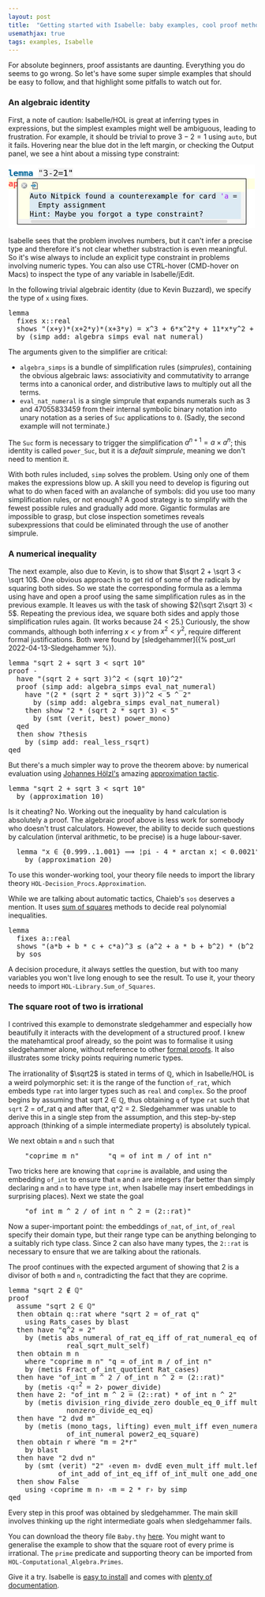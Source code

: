 ```yaml
---
layout: post
title:  "Getting started with Isabelle: baby examples, cool proof methods"
usemathjax: true 
tags: examples, Isabelle
---
```


For absolute beginners, proof assistants are daunting. Everything you do seems to go wrong. So let's have some super simple examples that should be easy to follow, and that highlight some pitfalls to watch out for.

### An algebraic identity

First, a note of caution: Isabelle/HOL is great at inferring types in expressions, but the simplest examples might well be ambiguous, leading to frustration.
For example, it should be trivial to prove $3-2=1$ using `auto`, but it fails. Hovering near the blue dot in the left margin, or checking the Output panel, we see a hint about a missing type constraint:

<img src="/images/3minus2.png" alt="trying and failing to prove 3-2=1" width="500"/>

Isabelle sees that the problem involves numbers, but it can't infer a precise type and therefore it's not clear whether substraction is even meaningful. So it's wise always to include an explicit type constraint in problems involving numeric types.
You can also use CTRL-hover (CMD-hover on Macs) to inspect the type of any variable in Isabelle/jEdit.

In the following trivial algebraic identity (due to Kevin Buzzard), we specify the type of `x` using <span class="keyword2 keyword">fixes</span>.

<pre class="source">
<span class="keyword1 command">lemma</span><span>
  </span><span class="keyword2 keyword">fixes</span> <span class="free">x</span><span class="main">::</span><span class="quoted">real</span><span>
  </span><span class="keyword2 keyword">shows</span> <span class="quoted quoted"><span>"</span><span class="main">(</span><span class="free">x</span><span class="main">+</span><span class="free">y</span><span class="main">)</span><span class="main">*</span><span class="main">(</span><span class="free">x</span><span class="main">+</span><span class="numeral">2</span><span class="main">*</span><span class="free">y</span><span class="main">)</span><span class="main">*</span><span class="main">(</span><span class="free">x</span><span class="main">+</span><span class="numeral">3</span><span class="main">*</span><span class="free">y</span><span class="main">)</span> <span class="main">=</span> <span class="free">x</span><span class="main">^</span><span class="numeral">3</span> <span class="main">+</span> <span class="numeral">6</span><span class="main">*</span><span class="free">x</span><span class="main">^</span><span class="numeral">2</span><span class="main">*</span><span class="free">y</span> <span class="main">+</span> <span class="numeral">11</span><span class="main">*</span><span class="free">x</span><span class="main">*</span><span class="free">y</span><span class="main">^</span><span class="numeral">2</span> <span class="main">+</span> <span class="numeral">6</span><span class="main">*</span><span class="free">y</span><span class="main">^</span><span class="numeral">3</span><span>"</span></span><span>
  </span><span class="keyword1 command">by</span> <span class="main">(</span><span class="operator">simp</span> <span class="quasi_keyword">add</span><span class="main main">:</span> <span class="dynamic dynamic">algebra_simps</span> eval_nat_numeral<span class="main">)</span>
</pre>

The arguments given to the simplifier are critical:

* `algebra_simps` is a bundle of simplification rules (*simprules*), containing the obvious algebraic laws: associativity and commutativity to arrange terms into a canonical order, and distributive laws to multiply out all the terms.
* `eval_nat_numeral` is a single simprule that expands numerals such as 3 and 47055833459 from their internal symbolic binary notation into unary notation as a series of `Suc` applications to `0`. (Sadly, the second example will not terminate.) 

The `Suc` form is necessary to trigger the simplification $a^{n+1}=a\times a^n$; this identity is called `power_Suc`, but it is a *default simprule*, meaning we don't need to mention it.

With both rules included, `simp` solves the problem. Using only one of them makes the expressions blow up. A skill you need to develop is figuring out what to do when faced with an avalanche of symbols: did you use too many simplification rules, or not enough?
A good strategy is to simplify with the fewest possible rules and gradually add more.
Gigantic formulas are impossible to grasp, but close inspection sometimes reveals subexpressions that could be eliminated through the use of another simprule.

### A numerical inequality

The next example, also due to Kevin, is to show that $\sqrt 2 + \sqrt 3 < \sqrt 10$.
One obvious approach is to get rid of some of the radicals by squaring both sides.
So we state the corresponding formula as a lemma using <span class="keyword2 keyword">have</span>  and open a <span class="keyword2 keyword">proof</span> using the same simplification rules as in the previous example. It leaves us with the task of showing $2(\sqrt 2\sqrt 3) < 5$. Repeating the previous idea, we square both sides and apply those simplification rules again. (It works because $24<25$.)
Curiously, the <span class="keyword2 keyword">show</span> commands, although both inferring $x<y$ from $x^2<y^2$,  require different formal justifications. Both were found by [sledgehammer]({% post_url 2022-04-13-Sledgehammer %}).

<pre class="source">
<span class="keyword1 command">lemma</span> <span class="quoted quoted"><span>"</span>sqrt <span class="numeral">2</span> <span class="main">+</span> sqrt <span class="numeral">3</span> <span class="main">&lt;</span> sqrt <span class="numeral">10</span><span>"</span></span><span>
</span><span class="keyword1 command">proof</span> <span class="operator">-</span><span>
  </span><span class="keyword1 command">have</span> <span class="quoted quoted"><span>"</span><span class="main">(</span>sqrt <span class="numeral">2</span> <span class="main">+</span> sqrt <span class="numeral">3</span><span class="main">)</span><span class="main">^</span><span class="numeral">2</span> <span class="main">&lt;</span> <span class="main">(</span>sqrt <span class="numeral">10</span><span class="main">)</span><span class="main">^</span><span class="numeral">2</span><span>"</span></span><span>
  </span><span class="keyword1 command">proof</span> <span class="main">(</span><span class="operator">simp</span> <span class="quasi_keyword">add</span><span class="main main">:</span> <span class="dynamic dynamic">algebra_simps</span> eval_nat_numeral<span class="main">)</span><span>
    </span><span class="keyword1 command">have</span> <span class="quoted quoted"><span>"</span><span class="main">(</span><span class="numeral">2</span> <span class="main">*</span> <span class="main">(</span>sqrt <span class="numeral">2</span> <span class="main">*</span> sqrt <span class="numeral">3</span><span class="main">)</span><span class="main">)</span><span class="main">^</span><span class="numeral">2</span> <span class="main">&lt;</span> <span class="numeral">5</span> <span class="main">^</span> <span class="numeral">2</span><span>"</span></span><span>
      </span><span class="keyword1 command">by</span> <span class="main">(</span><span class="operator">simp</span> <span class="quasi_keyword">add</span><span class="main main">:</span> <span class="dynamic dynamic">algebra_simps</span> eval_nat_numeral<span class="main">)</span><span>
    </span><span class="keyword1 command">then</span> <span class="keyword3 command">show</span> <span class="quoted quoted"><span>"</span><span class="numeral">2</span> <span class="main">*</span> <span class="main">(</span>sqrt <span class="numeral">2</span> <span class="main">*</span> sqrt <span class="numeral">3</span><span class="main">)</span> <span class="main">&lt;</span> <span class="numeral">5</span><span>"</span></span><span>
      </span><span class="keyword1 command">by</span> <span class="main">(</span><span class="operator">smt</span> <span class="main main">(</span>verit<span class="main main">,</span> best<span class="main main">)</span> power_mono<span class="main">)</span><span>
  </span><span class="keyword1 command">qed</span><span>
  </span><span class="keyword1 command">then</span> <span class="keyword3 command">show</span> <span class="var quoted var">?thesis</span><span>
    </span><span class="keyword1 command">by</span> <span class="main">(</span><span class="operator">simp</span> <span class="quasi_keyword">add</span><span class="main main">:</span> real_less_rsqrt<span class="main">)</span><span>
</span><span class="keyword1 command">qed</span>
</pre>

But there's a much simpler way to prove the theorem above: by numerical evaluation using [Johannes Hölzl's](https://home.in.tum.de//~hoelzl/) amazing [approximation tactic](https://www.researchgate.net/publication/238740304_Proving_Inequalities_over_Reals_with_Computation_in_IsabelleHOL).

<pre class="source">
<span class="keyword1 command">lemma</span> <span class="quoted quoted"><span>"</span>sqrt <span class="numeral">2</span> <span class="main">+</span> sqrt <span class="numeral">3</span> <span class="main">&lt;</span> sqrt <span class="numeral">10</span><span>"</span></span>
  <span class="keyword1 command">by</span> <span class="main">(</span><span class="operator">approximation 10</span><span class="main">)</span>
</pre>

Is it cheating? No. Working out the inequality by hand calculation is absolutely a proof. The algebraic proof above is less work for somebody who doesn't trust calculators. However, the ability to decide such questions by calculation (interval arithmetic, to be precise) is a huge labour-saver.


<pre class="source">
  <span class="keyword1 command">lemma</span> <span class="quoted quoted"><span>"</span><span class="free">x</span> <span class="main">∈</span> <span class="main">{</span><span class="numeral">0.999</span><span class="main">..</span><span class="numeral">1.001</span><span class="main">}</span> <span class="main">⟹</span> <span class="main">¦</span>pi <span class="main">-</span> <span class="numeral">4</span> <span class="main">*</span> arctan <span class="free">x</span><span class="main">¦</span> <span class="main">&lt;</span> <span class="numeral">0.0021</span><span>"</span></span>
    <span class="keyword1 command">by</span> <span class="main">(</span><a class="entity_ref"><span class="operator">approximation 20<span class="main">)</span></span></a>
</pre>

To use this wonder-working tool, your theory file needs to import the library theory `HOL-Decision_Procs.Approximation`.



While we are talking about automatic tactics, Chaieb's `sos` deserves a mention. It uses [sum of squares](https://mediatum.ub.tum.de/doc/649541/649541.pdf) methods to decide real polynomial inequalities.


<pre class="source">
<span class="keyword1 command">lemma</span><span>
  </span><span class="keyword2 keyword">fixes</span> <span class="free">a</span><span class="main">::</span><span class="quoted">real</span><span>
  </span><span class="keyword2 keyword">shows</span> <span class="quoted quoted"><span>"</span><span class="main">(</span><span class="free">a</span><span class="main">*</span><span class="free">b</span> <span class="main">+</span> <span class="free">b</span> <span class="main">*</span> <span class="free">c</span> <span class="main">+</span> <span class="free">c</span><span class="main">*</span><span class="free">a</span><span class="main">)</span><span class="main">^</span><span class="numeral">3</span> <span class="main">≤</span> <span class="main">(</span><span class="free">a</span><span class="main">^</span><span class="numeral">2</span> <span class="main">+</span> <span class="free">a</span> <span class="main">*</span> <span class="free">b</span> <span class="main">+</span> <span class="free">b</span><span class="main">^</span><span class="numeral">2</span><span class="main">)</span> <span class="main">*</span> <span class="main">(</span><span class="free">b</span><span class="main">^</span><span class="numeral">2</span> <span class="main">+</span> <span class="free">b</span> <span class="main">*</span> <span class="free">c</span> <span class="main">+</span> <span class="free">c</span><span class="main">^</span><span class="numeral">2</span><span class="main">)</span> <span class="main">*</span> <span class="main">(</span><span class="free">c</span><span class="main">^</span><span class="numeral">2</span> <span class="main">+</span> <span class="free">c</span><span class="main">*</span><span class="free">a</span> <span class="main">+</span> <span class="free">a</span><span class="main">^</span><span class="numeral">2</span><span class="main">)</span><span>"</span></span><span>
  </span><span class="keyword1 command">by</span> <span class="operator">sos</span>
</pre>

A decision procedure, it always settles the question, but with too many variables you won't live long enough to see the result. To use it, your theory needs to import `HOL-Library.Sum_of_Squares`.


### The square root of two is irrational

I contrived this example to demonstrate sledgehammer and especially how beautifully it interacts with the development of a structured proof. I knew the matehamtical proof already, so the point was to formalise it using sledgehammer alone, without reference to other [formal proofs](http://www.cs.ru.nl/~freek/comparison/comparison.pdf).
It also illustrates some tricky points requiring numeric types.

The irrationality of $\sqrt2$ is stated in terms of $\mathbb Q$, which in Isabelle/HOL is a weird polymorphic set: it is the range of the function `of_rat`, which embeds type `rat` into larger types such as `real` and `complex`.
So the proof begins by assuming that 
sqrt <span class="numeral">2</span> <span class="main">∈</span> <span class="main">ℚ</span>,
thus obtaining `q` of type `rat` such that 
`sqrt` <span class="numeral">2</span> <span class="main">=</span> of_rat <span class="skolem">q</span> and after that, 
<span class="skolem">q</span><span class="main">^</span><span class="numeral">2</span> <span class="main">=</span> <span class="numeral">2</span>.
Sledgehammer was unable to derive this in a single step from the assumption, and this step-by-step approach (thinking of a simple intermediate property) is absolutely typical.

We next obtain `m` and `n` such that 
<pre class="source">
    <span class="quoted quoted"><span>"</span>coprime <span class="skolem">m</span> <span class="skolem">n</span><span>"</span></span>       <span class="quoted quoted"><span>"</span><span class="skolem">q</span> <span class="main">=</span> of_int <span class="skolem">m</span> <span class="main">/</span> of_int <span class="skolem">n</span><span>"</span></span></pre>

Two tricks here are knowing that `coprime` is available, and using the embedding `of_int` to ensure that `m` and `n` are integers (far better than simply declaring `m` and `n` to have type `int`, when Isabelle may insert embeddings in surprising places).
Next we state the goal

<pre class="source">
    <span class="quoted quoted"><span>"</span>of_int <span class="skolem">m</span> <span class="main">^</span> <span class="numeral">2</span> <span class="main">/</span> of_int <span class="skolem">n</span> <span class="main">^</span> <span class="numeral">2</span> <span class="main">=</span> <span class="main">(</span><span class="numeral">2</span><span class="main">::</span>rat<span class="main">)</span><span>"</span></span>
</pre>

Now a super-important point: the embeddings `of_nat`, `of_int`, `of_real` specify their domain type, but their range type can be anything belonging to a suitably rich type class. Since 2 can also have many types, the `2::rat` is necessary to ensure that we are talking about the rationals.

The proof continues with the expected argument of showing that 2 is a divisor of both `m` and `n`, contradicting the fact that they are coprime.

<pre class="source">
<span class="keyword1 command">lemma</span> <span class="quoted quoted"><span>"</span>sqrt <span class="numeral">2</span> <span class="main">∉</span> <span class="main">ℚ</span><span>"</span></span><span>
</span><span class="keyword1 command">proof</span><span>
  </span><span class="keyword3 command">assume</span> <span class="quoted quoted"><span>"</span>sqrt <span class="numeral">2</span> <span class="main">∈</span> <span class="main">ℚ</span><span>"</span></span><span>
  </span><span class="keyword1 command">then</span> <span class="keyword3 command">obtain</span> <span class="skolem skolem">q</span><span class="main">::</span><span class="quoted">rat</span> <span class="keyword2 keyword">where</span> <span class="quoted quoted"><span>"</span>sqrt <span class="numeral">2</span> <span class="main">=</span> of_rat <span class="skolem">q</span><span>"</span></span><span>
    </span><span class="keyword1 command">using</span> Rats_cases <span class="keyword1 command">by</span> <span class="operator">blast</span><span>
  </span><span class="keyword1 command">then</span> <span class="keyword1 command">have</span> <span class="quoted quoted"><span>"</span><span class="skolem">q</span><span class="main">^</span><span class="numeral">2</span> <span class="main">=</span> <span class="numeral">2</span><span>"</span></span><span>
    </span><span class="keyword1 command">by</span> <span class="main">(</span><span class="operator">metis</span> abs_numeral of_rat_eq_iff of_rat_numeral_eq of_rat_power power2_eq_square
              real_sqrt_mult_self<span class="main">)</span><span>
  </span><span class="keyword1 command">then</span> <span class="keyword3 command">obtain</span> <span class="skolem skolem">m</span> <span class="skolem skolem">n</span><span>
    </span><span class="keyword2 keyword">where</span> <span class="quoted quoted"><span>"</span>coprime <span class="skolem">m</span> <span class="skolem">n</span><span>"</span></span> <span class="quoted quoted"><span>"</span><span class="skolem">q</span> <span class="main">=</span> of_int <span class="skolem">m</span> <span class="main">/</span> of_int <span class="skolem">n</span><span>"</span></span><span>
    </span><span class="keyword1 command">by</span> <span class="main">(</span><span class="operator">metis</span> Fract_of_int_quotient Rat_cases<span class="main">)</span><span>
  </span><span class="keyword1 command">then</span> <span class="keyword1 command">have</span> <span class="quoted quoted"><span>"</span>of_int <span class="skolem">m</span> <span class="main">^</span> <span class="numeral">2</span> <span class="main">/</span> of_int <span class="skolem">n</span> <span class="main">^</span> <span class="numeral">2</span> <span class="main">=</span> <span class="main">(</span><span class="numeral">2</span><span class="main">::</span>rat<span class="main">)</span><span>"</span></span><span>
    </span><span class="keyword1 command">by</span> <span class="main">(</span><span class="operator">metis</span> <span class="quoted quoted"><span>‹</span><span class="skolem">q</span><span class="main"><span class="hidden">⇧</span><sup>2</sup></span> <span class="main">=</span> <span class="numeral">2</span><span>›</span></span> power_divide<span class="main">)</span><span>
  </span><span class="keyword1 command">then</span> <span class="keyword1 command">have</span> 2<span class="main">:</span> <span class="quoted quoted"><span>"</span>of_int <span class="skolem">m</span> <span class="main">^</span> <span class="numeral">2</span> <span class="main">=</span> <span class="main">(</span><span class="numeral">2</span><span class="main">::</span>rat<span class="main">)</span> <span class="main">*</span> of_int <span class="skolem">n</span> <span class="main">^</span> <span class="numeral">2</span><span>"</span></span><span>
    </span><span class="keyword1 command">by</span> <span class="main">(</span><span class="operator">metis</span> division_ring_divide_zero double_eq_0_iff mult_2_right mult_zero_right
              nonzero_divide_eq_eq<span class="main">)</span><span>
  </span><span class="keyword1 command">then</span> <span class="keyword1 command">have</span> <span class="quoted quoted"><span>"</span><span class="numeral">2</span> <span class="keyword1">dvd</span> <span class="skolem">m</span><span>"</span></span><span>
    </span><span class="keyword1 command">by</span> <span class="main">(</span><span class="operator">metis</span> <span class="main main">(</span>mono_tags<span class="main main">,</span> lifting<span class="main main">)</span> even_mult_iff even_numeral of_int_eq_iff of_int_mult
              of_int_numeral power2_eq_square<span class="main">)</span><span>
  </span><span class="keyword1 command">then</span> <span class="keyword3 command">obtain</span> <span class="skolem skolem">r</span> <span class="keyword2 keyword">where</span> <span class="quoted quoted"><span>"</span><span class="skolem">m</span> <span class="main">=</span> <span class="numeral">2</span><span class="main">*</span><span class="skolem">r</span><span>"</span></span><span>
    </span><span class="keyword1 command">by</span> <span class="operator">blast</span><span>
  </span><span class="keyword1 command">then</span> <span class="keyword1 command">have</span> <span class="quoted quoted"><span>"</span><span class="numeral">2</span> <span class="keyword1">dvd</span> <span class="skolem">n</span><span>"</span></span><span>
    </span><span class="keyword1 command">by</span> <span class="main">(</span><span class="operator">smt</span> <span class="main main">(</span>verit<span class="main main">)</span> <span class="quoted"><span>"</span>2<span>"</span></span> <span class="quoted quoted"><span>‹</span>even <span class="skolem">m</span><span>›</span></span> dvdE even_mult_iff mult.left_commute mult_cancel_left of_int_1 
            of_int_add of_int_eq_iff of_int_mult one_add_one power2_eq_square<span class="main">)</span><span>
  </span><span class="keyword1 command">then</span> <span class="keyword3 command">show</span> <span class="quoted">False</span><span>
    </span><span class="keyword1 command">using</span> <span class="quoted quoted"><span>‹</span>coprime <span class="skolem">m</span> <span class="skolem">n</span><span>›</span></span> <span class="quoted quoted"><span>‹</span><span class="skolem">m</span> <span class="main">=</span> <span class="numeral">2</span> <span class="main">*</span> <span class="skolem">r</span><span>›</span></span> <span class="keyword1 command">by</span> <span class="operator">simp</span><span>
</span><span class="keyword1 command">qed</span>
</pre>


Every step in this proof was obtained by sledgehammer. The main skill involves thinking up the right intermediate goals when sledgehammer fails.

You can download the theory file `Baby.thy` [here](/Isabelle-Examples/Baby.thy).
You might want to generalise the example to show that the square root of every prime is irrational. The `prime` predicate and supporting theory can be imported from
`HOL-Computational_Algebra.Primes`.

Give it a try. Isabelle is [easy to install](https://isabelle.in.tum.de/) and comes with [plenty of documentation](https://isabelle.in.tum.de/dist/Isabelle/doc/prog-prove.pdf). 

